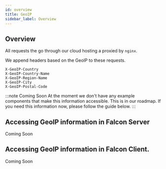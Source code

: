 ```yaml
---
id: overview
title: GeoIP
sidebar_label: Overview
---
```


## Overview

All requests the go through our cloud hosting a proxied by `nginx`. 

We append headers based on the GeoIP to these requests.

```
X-GeoIP-Country
X-GeoIP-Country-Name
X-GeoIP-Region-Name
X-GeoIP-City
X-GeoIP-Postal-Code
```

:::note Coming Soon
At the moment we don't have any example components that make this information accessible. This is in our roadmap. If you need this information now, please follow the guide below.
:::

## Accessing GeoIP information in Falcon Server

Coming Soon


## Accessing GeoIP information in Falcon Client.

Coming Soon
